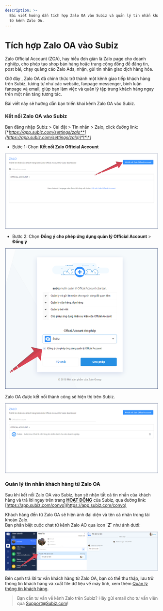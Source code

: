 ```yaml
---
description: >-
  Bài viết hướng dẫn tích hợp Zalo OA vào Subiz và quản lý tin nhắn khách hàng
  từ kênh Zalo OA.
---
```


# Tích hợp Zalo OA vào Subiz

Zalo Official Account \(ZOA\), hay hiểu đơn giản là Zalo page cho doanh nghiệp, cho phép tạo shop bán hàng hoặc trang cộng đồng để đăng tin, post bài, chạy quảng cáo Zalo Ads, nhận, gửi tin nhắn giao dịch hàng hóa.

Giờ đây , Zalo OA đã chính thức trở thành một kênh giao tiếp khách hàng trên Subiz, tương tự như các website, fanpage messenger, bình luận fanpage và email, giúp bạn làm việc và quản lý tập trung khách hàng ngay trên một nền tảng tương tác.

Bài viết này sẽ hướng dẫn bạn triển khai kênh Zalo OA vào Subiz.

### Kết nối Zalo OA vào Subiz

Bạn đăng nhập Subiz &gt; Cài đặt &gt; Tin nhắn &gt; Zalo, click đường link: [**https://app.subiz.com/settings/zalo**](https://app.subiz.com/settings/zalo)\*\*\*\*

* Bước 1: Chọn **Kết nối Zalo Official Account**

![K&#x1EBF;t n&#x1ED1;i Zalo Official Account v&#xE0;o Subiz](../../.gitbook/assets/zalo-11.png)

* Bước 2: Chọn **Đồng ý cho phép  ứng dụng quản lý  Official Account** &gt; **Đồng ý**

![Cho ph&#xE9;p Subiz qu&#x1EA3;n l&#xFD; Zalo Official Account](../../.gitbook/assets/zalo-22.png)

Zalo OA được kết nối thành công sẽ hiện thị trên Subiz.

![K&#x1EBF;t n&#x1ED1;i th&#xE0;nh c&#xF4;ng Zalo Official Account v&#xE0;o Subiz](../../.gitbook/assets/zalo-33.png)

### Quản lý tin nhắn khách hàng từ Zalo OA

Sau khi kết nối Zalo OA vào Subiz, bạn sẽ nhận tất cả tin nhắn của khách hàng và trả lời ngay trên trang [**HOẠT ĐỘNG**](https://app.subiz.com/convo) của Subiz, qua đường link: [https://app.subiz.com/convo](https://app.subiz.com/convo)

Khách hàng đến từ Zalo OA sẽ hiện ảnh đại diện và tên cá nhân trong tài khoản Zalo.   
Bạn phân biệt cuộc chat từ kênh Zalo AO qua icon \`_**Z**_\` như ảnh dưới:

![Qu&#x1EA3;n l&#xFD; tin nh&#x1EAF;n kh&#xE1;ch h&#xE0;ng t&#x1EEB; Zalo OA](../../.gitbook/assets/zalo-44.png)

Bên cạnh trả lời tư vấn khách hàng từ Zalo OA, bạn có thể thu thập, lưu trữ thông tin khách hàng và xuất file dữ liệu về máy tính, xem thêm [Quản lý thông tin khách hàng](https://help.subiz.com/su-dung-subiz-nang-cao/quan-ly-du-lieu/quan-ly-va-cap-nhat-thong-tin-user).  


> Bạn cần tư vấn về kênh Zalo trên Subiz? Hãy gửi email cho tư vấn viên qua Support@Subiz.com!



